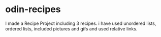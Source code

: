# odin-recipes
I made a Recipe Project including 3 recipes. i have used unordered lists, ordered lists, included pictures and gifs and used relative links. 